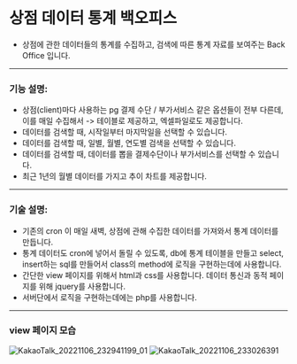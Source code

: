 # 상점 데이터 통계 백오피스
- 상점에 관한 데이터들의 통계를 수집하고, 검색에 따른 통계 자료를 보여주는 Back Office 입니다.
---------------------------------
### 기능 설명:
- 상점(client)마다 사용하는 pg 결제 수단 / 부가서비스 같은 옵션들이 전부 다른데, 이를 매일 수집해서 -> 테이블로 제공하고, 엑셀파일로도 제공합니다.
- 데이터를 검색할 때, 시작일부터 마지막일을 선택할 수 있습니다.
- 데이터를 검색할 때, 일별, 월별, 연도별 검색을 선택할 수 있습니다.
- 데이터를 검색할 때, 데이터를 뽑을 결제수단이나 부가서비스를 선택할 수 있습니다.
- 최근 1년의 월별 데이터를 가지고 추이 차트를 제공합니다.
---------------------------------
### 기술 설명:
- 기존의 cron 이 매일 새벽, 상점에 관해 수집한 데이터를 가져와서 통계 데이터를 만듭니다.
- 통계 데이터도 cron에 넣어서 돌릴 수 있도록, db에 통계 테이블을 만들고 select, insert하는 sql를 만들어서 class의 method에 로직을 구현하는데에 사용합니다.
- 간단한 view 페이지를 위해서 html과 css를 사용합니다. 데이터 통신과 동적 페이지를 위해 jquery를 사용합니다. 
- 서버단에서 로직을 구현하는데에는 php를 사용합니다.
---------------------------------
### view 페이지 모습
![KakaoTalk_20221106_232941199_01](https://user-images.githubusercontent.com/81701212/200177530-464c10a3-52ae-4c8c-ade6-da11408e3b62.jpg)
![KakaoTalk_20221106_233026391](https://user-images.githubusercontent.com/81701212/200177532-bc178741-6d01-40a4-be1c-1cacac7e6711.jpg)

